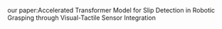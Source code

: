 our paper:Accelerated Transformer Model for Slip Detection in Robotic Grasping through Visual-Tactile Sensor Integration
